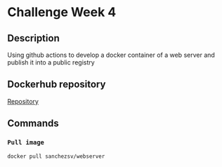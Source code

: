 # Challenge Week 4

## **Description**
Using github actions to develop a docker container of a web server and publish it into a public registry

## Dockerhub repository
[Repository]([https://www.example.com](https://hub.docker.com/repository/docker/sanchezsv/webserver))

## Commands

### `Pull image`

`docker pull sanchezsv/webserver`
